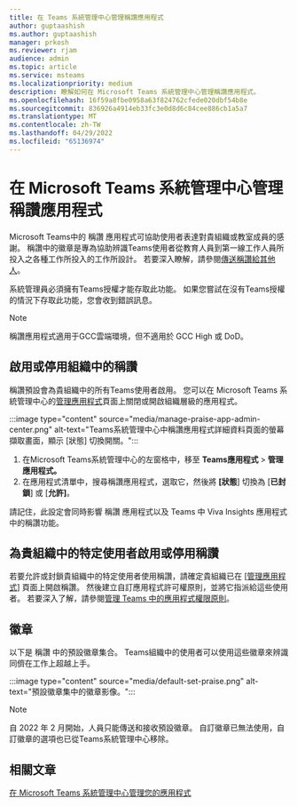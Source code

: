 ```yaml
---
title: 在 Teams 系統管理中心管理稱讚應用程式
author: guptaashish
ms.author: guptaashish
manager: prkosh
ms.reviewer: rjam
audience: admin
ms.topic: article
ms.service: msteams
ms.localizationpriority: medium
description: 瞭解如何在 Microsoft Teams 系統管理中心管理稱讚應用程式。
ms.openlocfilehash: 16f59a8fbe0958a63f824762cfede020dbf54b8e
ms.sourcegitcommit: 836926a4914eb33fc3e0d8d6c84cee886cb1a5a7
ms.translationtype: MT
ms.contentlocale: zh-TW
ms.lasthandoff: 04/29/2022
ms.locfileid: "65136974"
---
```

# <a name="manage-the-praise-app-in-the-microsoft-teams-admin-center"></a>在 Microsoft Teams 系統管理中心管理稱讚應用程式

Microsoft Teams中的 稱讚 應用程式可協助使用者表達對貴組織或教室成員的感謝。 稱讚中的徽章是專為協助辨識Teams使用者從教育人員到第一線工作人員所投入之各種工作所投入的工作所設計。 若要深入瞭解，請參閱[傳送稱讚給其他人](https://support.microsoft.com/office/send-praise-to-people-50f26b47-565f-40fe-8642-5ca2a5ed261e)。

系統管理員必須擁有Teams授權才能存取此功能。 如果您嘗試在沒有Teams授權的情況下存取此功能，您會收到錯誤訊息。

> [!NOTE]
> 稱讚應用程式適用于GCC雲端環境，但不適用於 GCC High 或 DoD。

## <a name="enable-or-disable-praise-in-your-organization"></a>啟用或停用組織中的稱讚

稱讚預設會為貴組織中的所有Teams使用者啟用。 您可以在 Microsoft Teams 系統管理中心的[管理應用程式](manage-apps.md)頁面上關閉或開啟組織層級的應用程式。

:::image type="content" source="media/manage-praise-app-admin-center.png" alt-text="Teams系統管理中心中稱讚應用程式詳細資料頁面的螢幕擷取畫面，顯示 [狀態] 切換開關。":::

1. 在Microsoft Teams系統管理中心的左窗格中，移至 **Teams應用程式**  >  **管理應用程式。**
2. 在應用程式清單中，搜尋稱讚應用程式，選取它，然後將 **[狀態**] 切換為 [**已封鎖**] 或 [**允許]**。

請記住，此設定會同時影響 稱讚 應用程式以及 Teams 中 Viva Insights 應用程式中的稱讚功能。

## <a name="enable-or-disable-praise-for-specific-users-in-your-organization"></a>為貴組織中的特定使用者啟用或停用稱讚

若要允許或封鎖貴組織中的特定使用者使用稱讚，請確定貴組織已在 [[管理應用程式](manage-apps.md)] 頁面上開啟稱讚。 然後建立自訂應用程式許可權原則，並將它指派給這些使用者。 若要深入了解，請參閱[管理 Teams 中的應用程式權限原則](teams-app-permission-policies.md)。

## <a name="badges"></a>徽章

以下是 稱讚 中的預設徽章集合。 Teams組織中的使用者可以使用這些徽章來辨識同儕在工作上超越上手。

:::image type="content" source="media/default-set-praise.png" alt-text="預設徽章集中的徽章影像。":::

> [!NOTE]
> 自 2022 年 2 月開始，人員只能傳送和接收預設徽章。 自訂徽章已無法使用，自訂徽章的選項也已從Teams系統管理中心移除。

## <a name="related-articles"></a>相關文章

[在 Microsoft Teams 系統管理中心管理您的應用程式](manage-apps.md)
